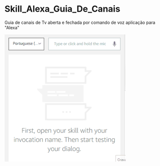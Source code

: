 # Skill_Alexa_Guia_De_Canais
Guia de canais de Tv aberta e fechada por comando de voz aplicação para "Alexa"

![Ghithub](https://github.com/rrgoncalve/Skill_Alexa_Guia_De_Canais/blob/main/Anima%C3%A7%C3%A3o.gif)
